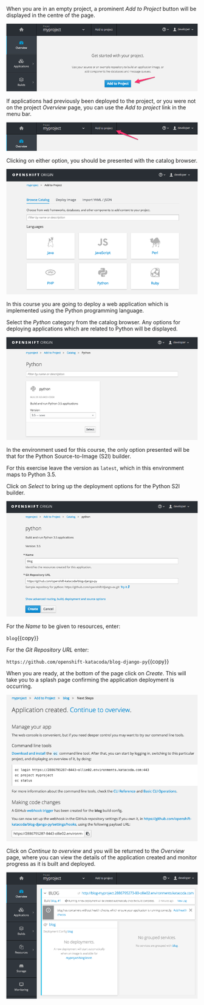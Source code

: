 When you are in an empty project, a prominent _Add to Project_ button will be displayed in the centre of the page.

![Adding to Empty Project](../../assets/intro-openshift/deploying-python/02-add-to-project-empty.png)

If applications had previously been deployed to the project, or you were not on the project _Overview_ page, you can use the _Add to project_ link in the menu bar.

![Adding via Menu Bar](../../assets/intro-openshift/deploying-python/02-add-to-project-menubar.png)

Clicking on either option, you should be presented with the catalog browser.

![Catalog Browser](../../assets/intro-openshift/deploying-python/02-add-to-project-browser.png)

In this course you are going to deploy a web application which is implemented using the Python programming language.

Select the _Python_ category from the catalog browser. Any options for deploying applications which are related to Python will be displayed.

![Available Python Versions](../../assets/intro-openshift/deploying-python/02-deploy-python-versions.png)

In the environment used for this course, the only option presented will be that for the Python Source-to-Image (S2I) builder.

For this exercise leave the version as ``latest``, which in this environment maps to Python 3.5.

Click on _Select_ to bring up the deployment options for the Python S2I builder.

![Python Deployment Options](../../assets/intro-openshift/deploying-python/02-deploy-python-options.png)

For the _Name_ to be given to resources, enter:

`blog`{{copy}}

For the _Git Repository URL_ enter:

`https://github.com/openshift-katacoda/blog-django-py`{{copy}}

When you are ready, at the bottom of the page click on _Create_. This will take you to a splash page confirming the application deployment is occurring.

![Application Image Details](../../assets/intro-openshift/deploying-python/02-continue-to-overview.png)

Click on _Continue to overview_ and you will be returned to the _Overview_ page, where you can view the details of the application created and monitor progress as it is built and deployed.

![Application Overview](../../assets/intro-openshift/deploying-python/02-build-in-progress.png)
